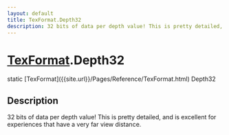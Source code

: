 ```yaml
---
layout: default
title: TexFormat.Depth32
description: 32 bits of data per depth value! This is pretty detailed, and is excellent for experiences that have a very far view distance.
---
```

# [TexFormat]({{site.url}}/Pages/Reference/TexFormat.html).Depth32

<div class='signature' markdown='1'>
static [TexFormat]({{site.url}}/Pages/Reference/TexFormat.html) Depth32
</div>

## Description
32 bits of data per depth value! This is pretty detailed,
and is excellent for experiences that have a very far view
distance.

